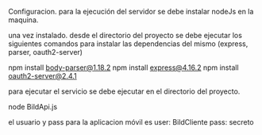 Configuracion.
para la ejecución del servidor se debe instalar nodeJs en la maquina.

una vez instalado.
desde el directorio del proyecto se debe ejecutar los siguientes comandos para instalar las dependencias del mismo (express, parser, oauth2-server)

npm install body-parser@1.18.2
npm install express@4.16.2
npm install oauth2-server@2.4.1

para ejecutar el servicio se debe ejecutar en el directorio del proyecto.

node BildApi.js

el usuario y pass para la aplicacion móvil es 
user: BildCliente
pass: secreto